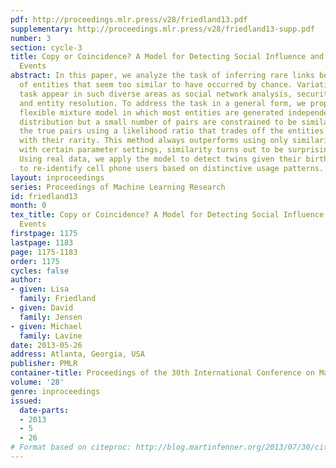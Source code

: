 ```yaml
---
pdf: http://proceedings.mlr.press/v28/friedland13.pdf
supplementary: http://proceedings.mlr.press/v28/friedland13-supp.pdf
number: 3
section: cycle-3
title: Copy or Coincidence? A Model for Detecting Social Influence and Duplication
  Events
abstract: In this paper, we analyze the task of inferring rare links between pairs
  of entities that seem too similar to have occurred by chance. Variations of this
  task appear in such diverse areas as social network analysis, security, fraud detection,
  and entity resolution. To address the task in a general form, we propose a simple,
  flexible mixture model in which most entities are generated independently from a
  distribution but a small number of pairs are constrained to be similar. We predict
  the true pairs using a likelihood ratio that trades off the entities’ similarity
  with their rarity. This method always outperforms using only similarity; however,
  with certain parameter settings, similarity turns out to be surprisingly competitive.
  Using real data, we apply the model to detect twins given their birth weights and
  to re-identify cell phone users based on distinctive usage patterns.
layout: inproceedings
series: Proceedings of Machine Learning Research
id: friedland13
month: 0
tex_title: Copy or Coincidence? A Model for Detecting Social Influence and Duplication
  Events
firstpage: 1175
lastpage: 1183
page: 1175-1183
order: 1175
cycles: false
author:
- given: Lisa
  family: Friedland
- given: David
  family: Jensen
- given: Michael
  family: Lavine
date: 2013-05-26
address: Atlanta, Georgia, USA
publisher: PMLR
container-title: Proceedings of the 30th International Conference on Machine Learning
volume: '28'
genre: inproceedings
issued:
  date-parts:
  - 2013
  - 5
  - 26
# Format based on citeproc: http://blog.martinfenner.org/2013/07/30/citeproc-yaml-for-bibliographies/
---
```

